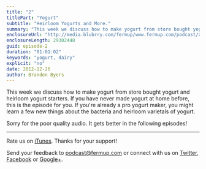 ```yaml
---
title: "2"
titlePart: "Yogurt"
subtitle: "Heirloom Yogurts and More."
summary: "This week we discuss how to make yogurt from store bought yogurt and heirloom yogurt starters."
enclosureUrl: "http://media.blubrry.com/fermup/www.fermup.com/podcast/audio/fermup-2.mp3"
enclosureLength: 29302448
guid: episode-2
duration: "01:01:02"
keywords: "yogurt, dairy"
explicit: "no"
date: 2012-12-26
author: Branden Byers
---
```

This week we discuss how to make yogurt from store bought yogurt and heirloom yogurt starters. If you have never made yogurt at home before, this is the episode for you. If you're already a pro yogurt maker, you might learn a few new things about the bacteria and heirloom varietals of yogurt.

Sorry for the poor quality audio. It gets better in the following episodes!

---

Rate us on [iTunes](http://itunes.apple.com/podcast/fermup-fermented-food-podcast/id593958494). Thanks for your support!

Send your feedback to <a href="mailto:podcast@fermup.com">podcast@fermup.com</a> or connect with us on [Twitter](https://twitter.com/fermup), [Facebook](http://www.facebook.com/fermup) or [Google+](https://google.com/+fermup).
